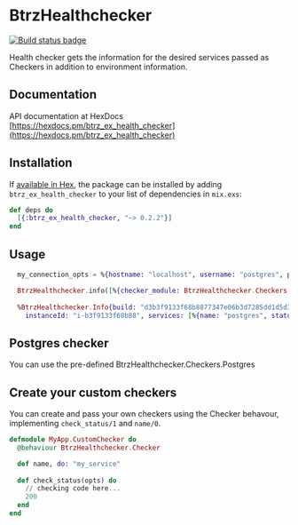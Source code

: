 # BtrzHealthchecker

[![Build status badge](https://img.shields.io/circleci/project/github/Betterez/btrz_ex_health_checker/master.svg)](https://circleci.com/gh/Betterez/btrz_ex_health_checker/tree/master)

Health checker gets the information for the desired services passed as Checkers in addition to environment information.

## Documentation
API documentation at HexDocs [https://hexdocs.pm/btrz_ex_health_checker](https://hexdocs.pm/btrz_ex_health_checker)

## Installation

If [available in Hex](https://hex.pm/docs/publish), the package can be installed
by adding `btrz_ex_health_checker` to your list of dependencies in `mix.exs`:

```elixir
def deps do
  [{:btrz_ex_health_checker, "~> 0.2.2"}]
end
```
## Usage

```elixir
  my_connection_opts = %{hostname: "localhost", username: "postgres", password: "mypass", database: "mydb"}

  BtrzHealthchecker.info([%{checker_module: BtrzHealthchecker.Checkers.Postgres, opts: my_connection_opts}])
  
  %BtrzHealthchecker.Info{build: "d3b3f9133f68b8877347e06b3d7285dd1d5d3921", commit: "3d7285dd1d5d3921d3b3f9133f68b8877347e06b", 
    instanceId: "i-b3f9133f68b88", services: [%{name: "postgres", status: 200}], status: 200}
```

## Postgres checker
You can use the pre-defined BtrzHealthchecker.Checkers.Postgres
## Create your custom checkers
You can create and pass your own checkers using the Checker behavour, implementing `check_status/1` and `name/0`.

```elixir
defmodule MyApp.CustomChecker do
  @behaviour BtrzHealthchecker.Checker

  def name, do: "my_service"
  
  def check_status(opts) do
    // checking code here...
    200
  end
end
```
